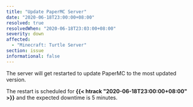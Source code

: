 ```yaml
---
title: "Update PaperMC Server"
date: "2020-06-18T23:00:00+08:00"
resolved: true
resolvedWhen: "2020-06-18T23:03:00+08:00"
severity: down
affected:
  - "Minecraft: Turtle Server"
section: issue
informational: false
---
```


The server will get restarted to update PaperMC to the most updated version. 

The restart is scheduled for **{{< htrack "2020-06-18T23:00:00+08:00" >}}** and the expected downtime is 5 minutes.

